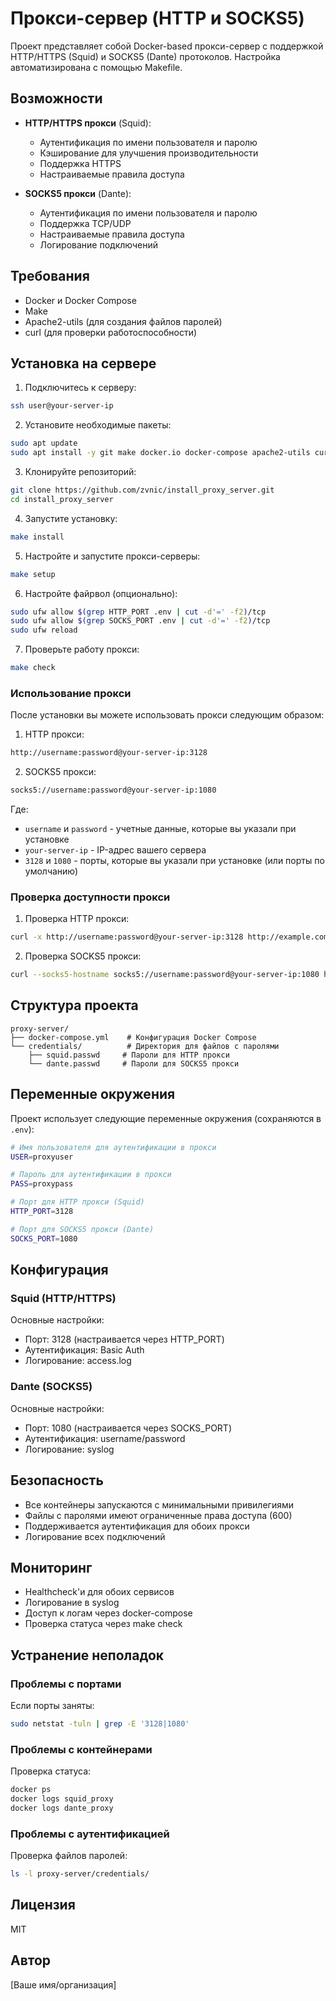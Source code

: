 # Прокси-сервер (HTTP и SOCKS5)

Проект представляет собой Docker-based прокси-сервер с поддержкой HTTP/HTTPS (Squid) и SOCKS5 (Dante) протоколов. Настройка автоматизирована с помощью Makefile.

## Возможности

- **HTTP/HTTPS прокси** (Squid):
  - Аутентификация по имени пользователя и паролю
  - Кэширование для улучшения производительности
  - Поддержка HTTPS
  - Настраиваемые правила доступа

- **SOCKS5 прокси** (Dante):
  - Аутентификация по имени пользователя и паролю
  - Поддержка TCP/UDP
  - Настраиваемые правила доступа
  - Логирование подключений

## Требования

- Docker и Docker Compose
- Make
- Apache2-utils (для создания файлов паролей)
- curl (для проверки работоспособности)

## Установка на сервере

1. Подключитесь к серверу:
```bash
ssh user@your-server-ip
```

2. Установите необходимые пакеты:
```bash
sudo apt update
sudo apt install -y git make docker.io docker-compose apache2-utils curl
```

3. Клонируйте репозиторий:
```bash
git clone https://github.com/zvnic/install_proxy_server.git
cd install_proxy_server
```

4. Запустите установку:
```bash
make install
```

5. Настройте и запустите прокси-серверы:
```bash
make setup
```

6. Настройте файрвол (опционально):
```bash
sudo ufw allow $(grep HTTP_PORT .env | cut -d'=' -f2)/tcp
sudo ufw allow $(grep SOCKS_PORT .env | cut -d'=' -f2)/tcp
sudo ufw reload
```

7. Проверьте работу прокси:
```bash
make check
```

### Использование прокси

После установки вы можете использовать прокси следующим образом:

1. HTTP прокси:
```bash
http://username:password@your-server-ip:3128
```

2. SOCKS5 прокси:
```bash
socks5://username:password@your-server-ip:1080
```

Где:
- `username` и `password` - учетные данные, которые вы указали при установке
- `your-server-ip` - IP-адрес вашего сервера
- `3128` и `1080` - порты, которые вы указали при установке (или порты по умолчанию)

### Проверка доступности прокси

1. Проверка HTTP прокси:
```bash
curl -x http://username:password@your-server-ip:3128 http://example.com
```

2. Проверка SOCKS5 прокси:
```bash
curl --socks5-hostname socks5://username:password@your-server-ip:1080 http://example.com
```

## Структура проекта

```
proxy-server/
├── docker-compose.yml    # Конфигурация Docker Compose
└── credentials/          # Директория для файлов с паролями
    ├── squid.passwd     # Пароли для HTTP прокси
    └── dante.passwd     # Пароли для SOCKS5 прокси
```

## Переменные окружения

Проект использует следующие переменные окружения (сохраняются в `.env`):

```bash
# Имя пользователя для аутентификации в прокси
USER=proxyuser

# Пароль для аутентификации в прокси
PASS=proxypass

# Порт для HTTP прокси (Squid)
HTTP_PORT=3128

# Порт для SOCKS5 прокси (Dante)
SOCKS_PORT=1080
```

## Конфигурация

### Squid (HTTP/HTTPS)

Основные настройки:
- Порт: 3128 (настраивается через HTTP_PORT)
- Аутентификация: Basic Auth
- Логирование: access.log

### Dante (SOCKS5)

Основные настройки:
- Порт: 1080 (настраивается через SOCKS_PORT)
- Аутентификация: username/password
- Логирование: syslog

## Безопасность

- Все контейнеры запускаются с минимальными привилегиями
- Файлы с паролями имеют ограниченные права доступа (600)
- Поддерживается аутентификация для обоих прокси
- Логирование всех подключений

## Мониторинг

- Healthcheck'и для обоих сервисов
- Логирование в syslog
- Доступ к логам через docker-compose
- Проверка статуса через make check

## Устранение неполадок

### Проблемы с портами

Если порты заняты:
```bash
sudo netstat -tuln | grep -E '3128|1080'
```

### Проблемы с контейнерами

Проверка статуса:
```bash
docker ps
docker logs squid_proxy
docker logs dante_proxy
```

### Проблемы с аутентификацией

Проверка файлов паролей:
```bash
ls -l proxy-server/credentials/
```

## Лицензия

MIT

## Автор

[Ваше имя/организация]
